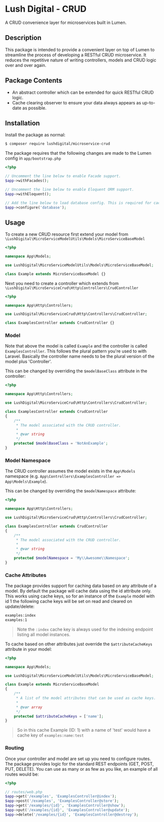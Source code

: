 # Lush Digital - CRUD
A CRUD convenience layer for microservices built in Lumen.

## Description
This package is intended to provide a convenient layer on top of Lumen to streamline the process of developing a RESTful
CRUD microservice. It reduces the repetitive nature of writing controllers, models and CRUD logic over and over again.

## Package Contents
* An abstract controller which can be extended for quick RESTful CRUD logic.
* Cache clearing observer to ensure your data always appears as up-to-date as possible.

## Installation
Install the package as normal:

```bash
$ composer require lushdigital/microservice-crud
```

The package requires that the following changes are made to the Lumen config in `app/bootstrap.php`

```php
<?php

// Uncomment the line below to enable Facade support.
$app->withFacades();

// Uncomment the line below to enable Eloquent ORM support.
$app->withEloquent();

// Add the line below to load database config. This is required for caching to work.
$app->configure('database');
```

## Usage
To create a new CRUD resource first extend your model from `\LushDigital\MicroServiceModelUtils\Models\MicroServiceBaseModel`

```php
<?php 

namespace App\Models;

use LushDigital\MicroServiceModelUtils\Models\MicroServiceBaseModel;

class Example extends MicroServiceBaseModel {}
```

Next you need to create a controller which extends from `\LushDigital\MicroServiceCrud\Http\Controllers\CrudController`

```php
<?php 

namespace App\Http\Controllers;

use LushDigital\MicroServiceCrud\Http\Controllers\CrudController;

class ExamplesController extends CrudController {}
```

### Model
Note that above the model is called `Example` and the controller is called `ExamplesController`. This follows the
plural pattern you're used to with Laravel. Basically the controller name needs to be the plural version of the model
plus 'Controller'.

This can be changed by overriding the `$modelBaseClass` attribute in the controller:

```php
<?php 

namespace App\Http\Controllers;

use LushDigital\MicroServiceCrud\Http\Controllers\CrudController;

class ExamplesController extends CrudController 
{
    /**
     * The model associated with the CRUD controller.
     * 
     * @var string  
     */
    protected $modelBaseClass = 'NotAnExample';
}
```

### Model Namespace
The CRUD controller assumes the model exists in the `App\Models` namespace (e.g. `App\Controllers\ExamplesController => App\Models\Example`).

This can be changed by overriding the `$modelNamespace` attribute:

```php
<?php 

namespace App\Http\Controllers;

use LushDigital\MicroServiceCrud\Http\Controllers\CrudController;

class ExamplesController extends CrudController 
{
    /**
     * The model associated with the CRUD controller.
     * 
     * @var string  
     */
    protected $modelNamespace = 'My\\Awesome\\Namespace';
}
```

### Cache Attributes
The package provides support for caching data based on any attribute of a model. By default the package will cache data
using the id attribute only. This works using cache keys, so for an instance of the `Example` model with id 1 the
following cache keys will be set on read and cleared on update/delete:

```bash
examples:index
examples:1
```

> Note the `:index` cache key is always used for the indexing endpoint listing all model instances.

To cache based on other attributes just override the `$attributeCacheKeys` attribute in your model:

```php
<?php 

namespace App\Models;

use LushDigital\MicroServiceModelUtils\Models\MicroServiceBaseModel;

class Example extends MicroServiceBaseModel
{
    /**
     * A list of the model attributes that can be used as cache keys.
     *
     * @var array
     */
    protected $attributeCacheKeys = ['name'];
}
```

> So in this cache Example (ID: 1) with a name of 'test' would have a cache key of `examples:name:test`

### Routing
Once your controller and model are set up you need to configure routes. The package provides logic for the standard REST
endpoints (GET, POST, PUT, DELETE). You can use as many or as few as you like, an example of all routes would be:

```php
<?php

// routes/web.php
$app->get('/examples', 'ExamplesController@index');
$app->post('/examples', 'ExamplesController@store');
$app->get('/examples/{id}', 'ExamplesController@show');
$app->put('/examples/{id}', 'ExamplesController@update');
$app->delete('/examples/{id}', 'ExamplesController@destroy');
```